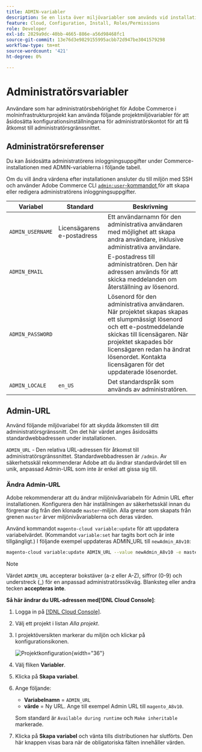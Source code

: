 ```yaml
---
title: ADMIN-variabler
description: Se en lista över miljövariabler som används vid installation av Adobe Commerce i molninfrastruktur.
feature: Cloud, Configuration, Install, Roles/Permissions
role: Developer
exl-id: 2829a9dc-40bb-4665-886e-a56d98468fc1
source-git-commit: 13e76d3e9829155995acbb72d947be3041579298
workflow-type: tm+mt
source-wordcount: '421'
ht-degree: 0%

---
```


# Administratörsvariabler

Användare som har administratörsbehörighet för Adobe Commerce i molninfrastrukturprojekt kan använda följande projektmiljövariabler för att åsidosätta konfigurationsinställningarna för administratörskontot för att få åtkomst till administratörsgränssnittet.

## Administratörsreferenser

Du kan åsidosätta administratörens inloggningsuppgifter under Commerce-installationen med ADMIN-variablerna i följande tabell.

Om du vill ändra värdena efter installationen ansluter du till miljön med SSH och använder Adobe Commerce CLI [`admin:user`-kommandot ](https://experienceleague.adobe.com/docs/commerce-operations/installation-guide/tutorials/admin.html) för att skapa eller redigera administratörens inloggningsuppgifter.

| Variabel | Standard | Beskrivning |
| -------------- | --------------------------- | ----------- |
| `ADMIN_USERNAME` | Licensägarens e-postadress | Ett användarnamn för den administrativa användaren med möjlighet att skapa andra användare, inklusive administrativa användare. |
| `ADMIN_EMAIL` |                             | E-postadress till administratören. Den här adressen används för att skicka meddelanden om återställning av lösenord. |
| `ADMIN_PASSWORD` |                             | Lösenord för den administrativa användaren. När projektet skapas skapas ett slumpmässigt lösenord och ett e-postmeddelande skickas till licensägaren. När projektet skapades bör licensägaren redan ha ändrat lösenordet. Kontakta licensägaren för det uppdaterade lösenordet. |
| `ADMIN_LOCALE` | `en_US` | Det standardspråk som används av administratören. |

## Admin-URL

Använd följande miljövariabel för att skydda åtkomsten till ditt administratörsgränssnitt. Om det här värdet anges åsidosätts standardwebbadressen under installationen.

`ADMIN_URL` - Den relativa URL-adressen för åtkomst till administratörsgränssnittet. Standardwebbadressen är `/admin`. Av säkerhetsskäl rekommenderar Adobe att du ändrar standardvärdet till en unik, anpassad Admin-URL som inte är enkel att gissa sig till.

### Ändra Admin-URL

Adobe rekommenderar att du ändrar miljönivåvariabeln för Admin URL efter installationen. Konfigurera den här inställningen av säkerhetsskäl innan du förgrenar dig från den klonade `master`-miljön. Alla grenar som skapats från grenen `master` ärver miljönivåvariablerna och deras värden.

Använd kommandot `magento-cloud variable:update` för att uppdatera variabelvärdet. (Kommandot `variable:set` har tagits bort och är inte tillgängligt.) I följande exempel uppdateras ADMIN_URL till `newAdmin_A8v10`:

```bash
magento-cloud variable:update ADMIN_URL --value newAdmin_A8v10 -e master
```

>[!NOTE]
>
>Värdet `ADMIN_URL` accepterar bokstäver (a-z eller A-Z), siffror (0-9) och understreck (_) för en anpassad administratörssökväg. Blanksteg eller andra tecken **accepteras inte**.

**Så här ändrar du URL-adressen med[!DNL Cloud Console]**:

1. Logga in på [[!DNL Cloud Console]](https://console.adobecommerce.com).

1. Välj ett projekt i listan _Alla projekt_.

1. I projektöversikten markerar du miljön och klickar på konfigurationsikonen.

   ![Projektkonfiguration](../../assets/icon-configure.png){width="36"}

1. Välj fliken **Variabler**.

1. Klicka på **Skapa variabel**.

1. Ange följande:

   - **Variabelnamn** = `ADMIN_URL`
   - **värde** = Ny URL. Ange till exempel Admin URL till `magento_A8v10`.

   Som standard är `Available during runtime` och `Make inheritable` markerade.

1. Klicka på **Skapa variabel** och vänta tills distributionen har slutförts. Den här knappen visas bara när de obligatoriska fälten innehåller värden.
